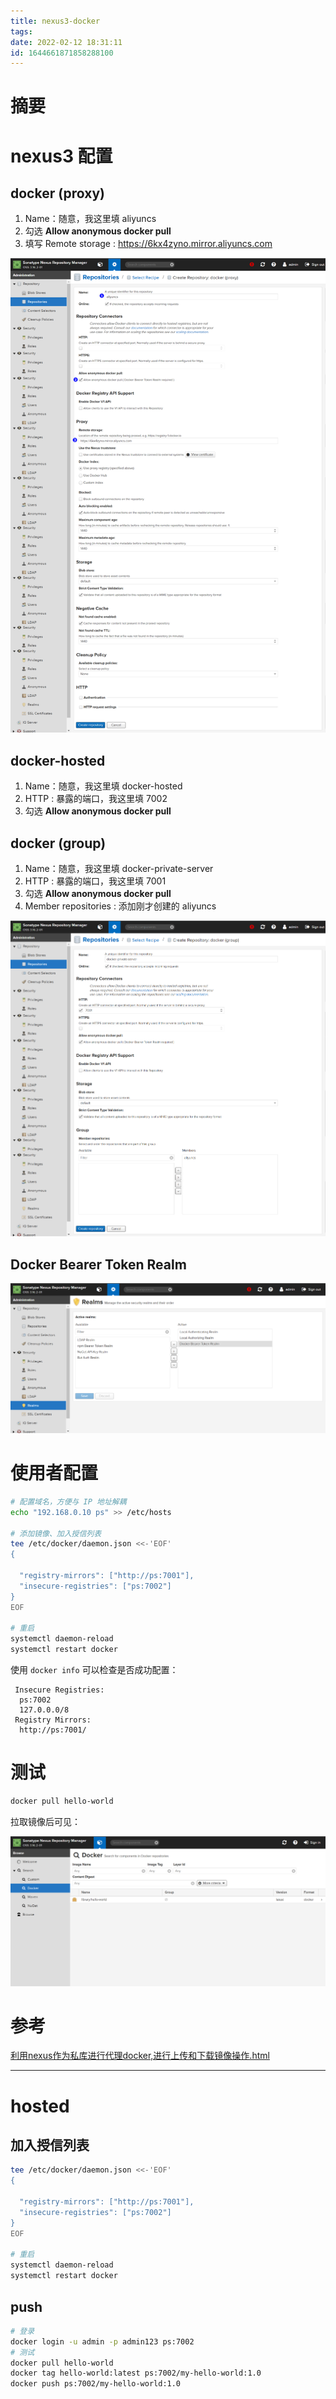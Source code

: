 ```yaml
---
title: nexus3-docker
tags: 
date: 2022-02-12 18:31:11
id: 1644661871858288100
---
```

# 摘要

# nexus3 配置

## docker (proxy)

1. Name：随意，我这里填 aliyuncs
2. 勾选 **Allow anonymous docker pull** 
3. 填写 Remote storage : https://6kx4zyno.mirror.aliyuncs.com

![image-20220218192615878](assets/images/image-20220218192615878.png)

## docker-hosted

1. Name：随意，我这里填 docker-hosted
2. HTTP : 暴露的端口，我这里填 7002
3. 勾选 **Allow anonymous docker pull** 

## docker (group)

1. Name：随意，我这里填 docker-private-server
2. HTTP : 暴露的端口，我这里填 7001
3. 勾选 **Allow anonymous docker pull** 
4. Member repositories : 添加刚才创建的 aliyuncs

![image-20220218193851651](assets/images/image-20220218193851651.png)

## Docker Bearer Token Realm

![image-20220218194020243](assets/images/image-20220218194020243.png)

# 使用者配置

```sh
# 配置域名，方便与 IP 地址解耦
echo "192.168.0.10 ps" >> /etc/hosts

# 添加镜像、加入授信列表
tee /etc/docker/daemon.json <<-'EOF'
{

  "registry-mirrors": ["http://ps:7001"],
  "insecure-registries": ["ps:7002"]
}
EOF

# 重启
systemctl daemon-reload
systemctl restart docker
```

使用 `docker info` 可以检查是否成功配置：

```
 Insecure Registries:
  ps:7002
  127.0.0.0/8
 Registry Mirrors:
  http://ps:7001/
```

# 测试

```sh
docker pull hello-world
```

拉取镜像后可见：

![image-20220218200015413](assets/images/image-20220218200015413.png)

# 参考

 [利用nexus作为私库进行代理docker,进行上传和下载镜像操作.html](assets\references\利用nexus作为私库进行代理docker,进行上传和下载镜像操作.html) 





----





# hosted

## 加入授信列表

```sh
tee /etc/docker/daemon.json <<-'EOF'
{

  "registry-mirrors": ["http://ps:7001"],
  "insecure-registries": ["ps:7002"]
}
EOF

# 重启
systemctl daemon-reload
systemctl restart docker
```

## push 

```sh
# 登录 
docker login -u admin -p admin123 ps:7002
# 测试
docker pull hello-world
docker tag hello-world:latest ps:7002/my-hello-world:1.0
docker push ps:7002/my-hello-world:1.0
```

